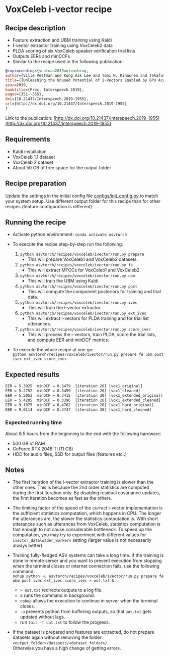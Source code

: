 # VoxCeleb i-vector recipe


## Recipe description

- Feature extraction and UBM training using Kaldi
- I-vector extractor training using VoxCeleb2 data
- PLDA scoring of six VoxCeleb speaker verification trial lists
- Outputs EERs and minDCFs
- Similar to the recipe used in the following publication:
  
``` bibtex
@inproceedings{vestman2019unleashing,
author={Ville Vestman and Kong Aik Lee and Tomi H. Kinnunen and Takafumi Koshinaka},
title={{Unleashing the Unused Potential of i-Vectors Enabled by GPU Acceleration}},
year=2019,
booktitle={Proc. Interspeech 2019},
pages={351--355},
doi={10.21437/Interspeech.2019-1955},
url={http://dx.doi.org/10.21437/Interspeech.2019-1955}
}
```

Link to the publication: [http://dx.doi.org/10.21437/Interspeech.2019-1955](http://dx.doi.org/10.21437/Interspeech.2019-1955)

## Requirements

- Kaldi installation
- VoxCeleb 1.1 dataset
- VoxCeleb 2 dataset
- About 50 GB of free space for the output folder

## Recipe preparation

Update the settings in the initial config file [configs/init_config.py](configs/init_config.py) to match your system setup. Use different output folder for this recipe than for other recipes (feature configuration is different).

## Running the recipe

- Activate python environment: `conda activate asvtorch`

- To execute the recipe step-by-step run the following:
    1) `python asvtorch/recipes/voxceleb/ivector/run.py prepare`
        - This will prepare VoxCeleb1 and VoxCeleb2 datasets.
    2) `python asvtorch/recipes/voxceleb/ivector/run.py fe`
        - This will extract MFCCs for VoxCeleb1 and VoxCeleb2.
    3) `python asvtorch/recipes/voxceleb/ivector/run.py ubm`
        - This will train the UBM using Kaldi.
    4) `python asvtorch/recipes/voxceleb/ivector/run.py post`
        - This will compute the component posteriors for training and trial data.
    5) `python asvtorch/recipes/voxceleb/ivector/run.py ivec`
        - This will train the i-vector extractor.
    6) `python asvtorch/recipes/voxceleb/ivector/run.py ext_ivec`
        - This will extract i-vectors for PLDA training and for trial list utterances.
    7) `python asvtorch/recipes/voxceleb/ivector/run.py score_ivec`
        - This will process the i-vectors, train PLDA, score the trial lists, and compute EER and minDCF metrics.

- To execute the whole recipe at one go: \
    `python asvtorch/recipes/voxceleb/ivector/run.py prepare fe ubm post ivec ext_ivec score_ivec`

## Expected results

``` txt
EER = 5.3925  minDCF = 0.3479  [iteration 20] [vox1_original]
EER = 5.2752  minDCF = 0.3459  [iteration 20] [vox1_cleaned]
EER = 5.5053  minDCF = 0.3415  [iteration 20] [vox1_extended_original]
EER = 5.4205  minDCF = 0.3396  [iteration 20] [vox1_extended_cleaned]
EER = 9.1075  minDCF = 0.4762  [iteration 20] [vox1_hard_original]
EER = 9.0114  minDCF = 0.4747  [iteration 20] [vox1_hard_cleaned]
```

### Expected running time

About 6.5 hours from the beginning to the end with the following hardware:

- 500 GB of RAM
- GeForce RTX 2048 Ti (11 GB)
- HDD for audio files, SSD for output files (features etc..)

## Notes

- The first iteration of the i-vector extractor training is slower than the other ones. This is because the 2nd order statistics are computed during the first iteration only. By disabling residual covariance updates, the first iteration becomes as fast as the others.

- The limiting factor of the speed of the currect i-vector implementation is the sufficient statistics computation, which happens in CPU. The longer the utterances are, the slower the statistics computation is. With short utterances such as utterances from VoxCeleb, statistics computation is fast enough to not cause considerable bottleneck. To speed up the computation, you may try to experiment with different values for `ivector_dataloader_workers` setting (larger value is not necessarily always better).

- Training fully-fledged ASV systems can take a long time. If the training is done in remote server and you want to prevent execution from stopping when the terminal closes or internet connection fails, use the following command: \
    `nohup python -u asvtorch/recipes/voxceleb/ivector/run.py prepare fe ubm post ivec ext_ivec score_ivec > out.txt &`
  - `> out.txt` redirects outputs to a log file.
  - `&` runs the command in background.
  - `nohup` allows the execution to continue in server when the terminal closes.
  - `-u` prevents python from buffering outputs, so that `out.txt` gets updated without lags.
  - run `tail -f out.txt` to follow the progress.

- If the dataset is prepared and features are extracted, do not prepare datasets again without removing the folder \
    `<output_folder>/datasets/<dataset_folder>/`. \
    Otherwise you have a high change of getting errors.
